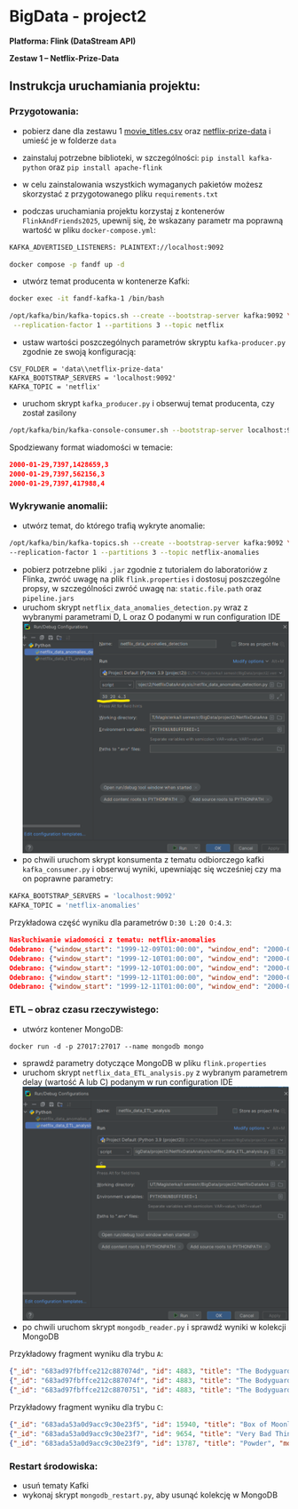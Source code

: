 # BigData - project2
**Platforma: Flink (DataStream API)**

**Zestaw 1 – Netflix-Prize-Data**

## Instrukcja uruchamiania projektu:
### Przygotowania:
- pobierz dane dla zestawu 1 [movie_titles.csv](https://www.cs.put.poznan.pl/kjankiewicz/bigdata/stream_project/movie_titles.csv) oraz [netflix-prize-data](https://www.cs.put.poznan.pl/kjankiewicz/bigdata/stream_project/netflix-prize-data.zip) i umieść je w folderze `data`
- zainstaluj potrzebne biblioteki, w szczególności: `pip install kafka-python` oraz `pip install apache-flink`
- w celu zainstalowania wszystkich wymaganych pakietów możesz skorzystać z przygotowanego pliku `requirements.txt`

- podczas uruchamiania projektu korzystaj z kontenerów `FlinkAndFriends2025`, upewnij się, że wskazany parametr ma poprawną wartość w pliku `docker-compose.yml`:
``` bash
KAFKA_ADVERTISED_LISTENERS: PLAINTEXT://localhost:9092
```
```bash
docker compose -p fandf up -d
```
- utwórz temat producenta w kontenerze Kafki:
 ``` bash
docker exec -it fandf-kafka-1 /bin/bash
```
```bash
/opt/kafka/bin/kafka-topics.sh --create --bootstrap-server kafka:9092 \
 --replication-factor 1 --partitions 3 --topic netflix
```
- ustaw wartości poszczególnych parametrów skryptu `kafka-producer.py` zgodnie ze swoją konfiguracją:
```
CSV_FOLDER = 'data\\netflix-prize-data'
KAFKA_BOOTSTRAP_SERVERS = 'localhost:9092'
KAFKA_TOPIC = 'netflix'
```
- uruchom skrypt `kafka_producer.py` i obserwuj temat producenta, czy został zasilony
```bash
/opt/kafka/bin/kafka-console-consumer.sh --bootstrap-server localhost:9092 --topic netflix --from-beginning
```
Spodziewany format wiadomości w temacie:
```json
2000-01-29,7397,1428659,3
2000-01-29,7397,562156,3
2000-01-29,7397,417988,4
```
### Wykrywanie anomalii:
- utwórz temat, do którego trafią wykryte anomalie:
 ``` bash
/opt/kafka/bin/kafka-topics.sh --create --bootstrap-server kafka:9092 \
 --replication-factor 1 --partitions 3 --topic netflix-anomalies
```
- pobierz potrzebne pliki `.jar` zgodnie z tutorialem do laboratoriów z Flinka, zwróć uwagę na plik `flink.properties` i dostosuj poszczególne propsy, w szczególności zwróć uwagę na: `static.file.path` oraz `pipeline.jars` 
- uruchom skrypt `netflix_data_anomalies_detection.py` wraz z wybranymi parametrami D, L oraz O podanymi w run configuration IDE
![Obraz1](img/img_1.png)
- po chwili uruchom skrypt konsumenta z tematu odbiorczego kafki `kafka_consumer.py` i obserwuj wyniki, upewniając się wcześniej czy ma on poprawne parametry:
```bash
KAFKA_BOOTSTRAP_SERVERS = 'localhost:9092'
KAFKA_TOPIC = 'netflix-anomalies'
```
Przykładowa część wyniku dla parametrów `D:30 L:20 O:4.3`:
```json
Nasłuchiwanie wiadomości z tematu: netflix-anomalies
Odebrano: {"window_start": "1999-12-09T01:00:00", "window_end": "2000-01-08T01:00:00", "title": "Apollo 13", "count": 20, "avg_rate": 4.35}
Odebrano: {"window_start": "1999-12-10T01:00:00", "window_end": "2000-01-09T01:00:00", "title": "Die Hard", "count": 25, "avg_rate": 4.32}
Odebrano: {"window_start": "1999-12-10T01:00:00", "window_end": "2000-01-09T01:00:00", "title": "The Matrix", "count": 32, "avg_rate": 4.3125}
Odebrano: {"window_start": "1999-12-11T01:00:00", "window_end": "2000-01-10T01:00:00", "title": "October Sky", "count": 22, "avg_rate": 4.363636363636363}
Odebrano: {"window_start": "1999-12-11T01:00:00", "window_end": "2000-01-10T01:00:00", "title": "The Terminator", "count": 20, "avg_rate": 4.35}
```

### ETL – obraz czasu rzeczywistego:
- utwórz kontener MongoDB:
```dockerfile
docker run -d -p 27017:27017 --name mongodb mongo
```
- sprawdź parametry dotyczące MongoDB w pliku `flink.properties`
- uruchom skrypt `netflix_data_ETL_analysis.py` z wybranym parametrem delay (wartość A lub C) podanym w run configuration IDE
![Obraz](img/img.png)
- po chwili uruchom skrypt `mongodb_reader.py` i sprawdź wyniki w kolekcji MongoDB

Przykładowy fragment wyniku dla trybu `A`:
```json
{"_id": "683ad97fbffce212c887074d", "id": 4883, "title": "The Bodyguard", "month": "1999-12", "count_rate": 26, "sum_rate": 72.0, "unique_users": 26}
{"_id": "683ad97fbffce212c887074f", "id": 4883, "title": "The Bodyguard", "month": "1999-12", "count_rate": 27, "sum_rate": 76.0, "unique_users": 27}
{"_id": "683ad97fbffce212c8870751", "id": 4883, "title": "The Bodyguard", "month": "1999-12", "count_rate": 28, "sum_rate": 81.0, "unique_users": 28}
```
Przykładowy fragment wyniku dla trybu `C`:
```json
{"_id": "683ada53a0d9acc9c30e23f5", "id": 15940, "title": "Box of Moonlight", "month": "1999-12", "count_rate": 4, "sum_rate": 17.0, "unique_users": 4}
{"_id": "683ada53a0d9acc9c30e23f7", "id": 9654, "title": "Very Bad Things", "month": "1999-12", "count_rate": 18, "sum_rate": 39.0, "unique_users": 18}
{"_id": "683ada53a0d9acc9c30e23f9", "id": 13787, "title": "Powder", "month": "1999-12", "count_rate": 29, "sum_rate": 97.0, "unique_users": 29}
```

### Restart środowiska:
- usuń tematy Kafki
- wykonaj skrypt `mongodb_restart.py`, aby usunąć kolekcję w MongoDB